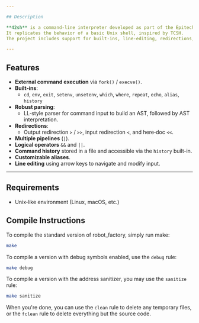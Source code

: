 ```yaml
---

## Description

**42sh** is a command‐line interpreter developed as part of the Epitech curriculum.
It replicates the behavior of a basic Unix shell, inspired by TCSH.
The project includes support for built‐ins, line-editing, redirections, pipes, command history, and aliases.

---
```


## Features

- **External command execution** via `fork()` / `execve()`.
- **Built‐ins**:
  - `cd`, `env`, `exit`, `setenv`, `unsetenv`, `which`, `where`, `repeat`, `echo`, `alias`, `history`
- **Robust parsing**:
  - LL‐style parser for command input to build an AST, followed by AST interpretation.
- **Redirections**:
  - Output redirection `>` / `>>`, input redirection `<`, and here‐doc `<<`.
- **Multiple pipelines** (`|`).
- **Logical operators** `&&` and `||`.
- **Command history** stored in a file and accessible via the `history` built-in.
- **Customizable aliases**.
- **Line editing** using arrow keys to navigate and modify input.

---

## Requirements

- Unix‐like environment (Linux, macOS, etc.)

## Compile Instructions
To compile the standard version of robot_factory,
simply run make:

```bash
make
```

To compile a version with debug symbols enabled,
use the ``debug`` rule:

```bash
make debug
```

To compile a version with the address sanitizer,
you may use the ``sanitize`` rule:

```bash
make sanitize
```

When you're done, you can use the ``clean`` rule
to delete any temporary files, or the ``fclean``
rule to delete everything but the source code.
